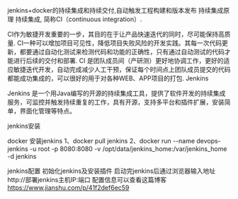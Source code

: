 jenkins+docker的持续集成和持续交付,自动触发工程构建和版本发布
持续集成原理
持续集成, 简称CI（continuous integration）.

CI作为敏捷开发重要的一步，其目的在于让产品快速迭代的同时，尽可能保持高质量.
CI一种可以增加项目可见性，降低项目失败风险的开发实践。其每一次代码更新，都要通过自动化测试来检测代码和功能的正确性，只有通过自动测试的代码才能进行后续的交付和部署.
CI 是团队成员间（产研测）更好地协调工作，更好的适应敏捷迭代开发，自动完成减少人工干预，保证每个时间点上团队成员提交的代码都能成功集成的，可以很好的用于对各种WEB、APP项目的打包.
Jenkins

Jenkins
是一个用Java编写的开源的持续集成工具，提供了软件开发的持续集成服务，可监控并触发持续重复的工作，具有开源，支持多平台和插件扩展，安装简单，界面化管理等特点。

jenkins安装

docker 安装jenkins
1、docker pull jenkins
2、docker run --name devops-jenkins -u root -p 8080:8080 -v /opt/data/jenkins_home:/var/jenkins_home -d jenkins

jenkins配置
初始化jenkins及安装插件
启动完jenkins后通过浏览器输入地址http://部署jenkins主机IP:端口
配置信息可以查看这篇博客
https://www.jianshu.com/p/41f2def6ec59

